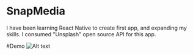# SnapMedia
 I have been learning React Native to create first app, and expanding my skills. I consumed "Unsplash" open source API for this app.
 
 #Demo
 ![Alt text](https://github.com/jaysolanki46/SnapMedia/blob/main/demo/20210211_104105.gif "Demo")
